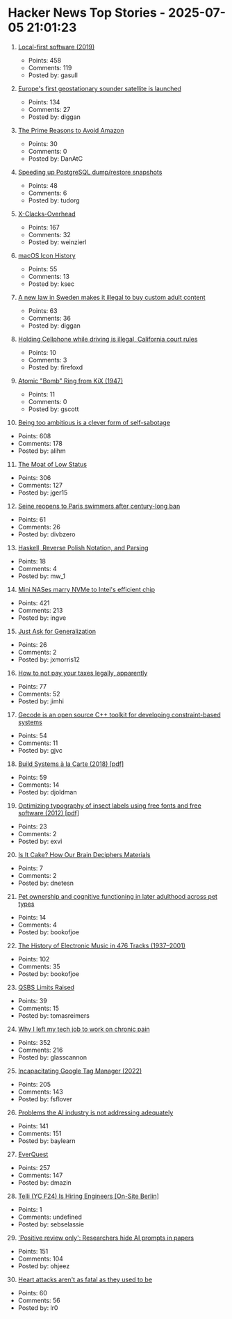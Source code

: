 # Hacker News Top Stories - 2025-07-05 21:01:23

1. [Local-first software (2019)](https://www.inkandswitch.com/essay/local-first/)
   - Points: 458
   - Comments: 119
   - Posted by: gasull

2. [Europe's first geostationary sounder satellite is launched](https://www.eumetsat.int/europes-first-geostationary-sounder-satellite-launched)
   - Points: 134
   - Comments: 27
   - Posted by: diggan

3. [The Prime Reasons to Avoid Amazon](https://blog.thenewoil.org/the-prime-reasons-to-avoid-amazon)
   - Points: 30
   - Comments: 0
   - Posted by: DanAtC

4. [Speeding up PostgreSQL dump/restore snapshots](https://xata.io/blog/behind-the-scenes-speeding-up-pgstream-snapshots-for-postgresql)
   - Points: 48
   - Comments: 6
   - Posted by: tudorg

5. [X-Clacks-Overhead](https://xclacksoverhead.org/home/about)
   - Points: 167
   - Comments: 32
   - Posted by: weinzierl

6. [macOS Icon History](https://basicappleguy.com/basicappleblog/macos-icon-history)
   - Points: 55
   - Comments: 13
   - Posted by: ksec

7. [A new law in Sweden makes it illegal to buy custom adult content](https://www.euronews.com/next/2025/06/22/takes-away-our-safest-option-adult-creators-react-to-law-banning-online-sex-purchases-in-s)
   - Points: 63
   - Comments: 36
   - Posted by: diggan

8. [Holding Cellphone while driving is illegal, California court rules](https://www.latimes.com/california/story/2025-06-05/holding-your-cell-to-navigate-while-driving-is-illegal-court-says)
   - Points: 10
   - Comments: 3
   - Posted by: firefoxd

9. [Atomic "Bomb" Ring from KiX (1947)](https://toytales.ca/atomic-bomb-ring-from-kix-1947/)
   - Points: 11
   - Comments: 0
   - Posted by: gscott

10. [Being too ambitious is a clever form of self-sabotage](https://maalvika.substack.com/p/being-too-ambitious-is-a-clever-form)
   - Points: 608
   - Comments: 178
   - Posted by: alihm

11. [The Moat of Low Status](https://usefulfictions.substack.com/p/learn-to-love-the-moat-of-low-status)
   - Points: 306
   - Comments: 127
   - Posted by: jger15

12. [Seine reopens to Paris swimmers after century-long ban](https://www.lemonde.fr/en/france/article/2025/07/05/seine-reopens-to-paris-swimmers-after-century-long-ban_6743058_7.html)
   - Points: 61
   - Comments: 26
   - Posted by: divbzero

13. [Haskell, Reverse Polish Notation, and Parsing](https://mattwills.bearblog.dev/haskell-postfix/)
   - Points: 18
   - Comments: 4
   - Posted by: mw_1

14. [Mini NASes marry NVMe to Intel's efficient chip](https://www.jeffgeerling.com/blog/2025/mini-nases-marry-nvme-intels-efficient-chip)
   - Points: 421
   - Comments: 213
   - Posted by: ingve

15. [Just Ask for Generalization](https://evjang.com/2021/10/23/generalization.html)
   - Points: 26
   - Comments: 2
   - Posted by: jxmorris12

16. [How to not pay your taxes legally, apparently](https://mrsteinberg.com/how-to-not-pay-your-taxes-legally-apparently/)
   - Points: 77
   - Comments: 52
   - Posted by: jimhi

17. [Gecode is an open source C++ toolkit for developing constraint-based systems](https://www.gecode.org/)
   - Points: 54
   - Comments: 11
   - Posted by: gjvc

18. [Build Systems à la Carte (2018) [pdf]](https://www.microsoft.com/en-us/research/wp-content/uploads/2018/03/build-systems.pdf)
   - Points: 59
   - Comments: 14
   - Posted by: djoldman

19. [Optimizing typography of insect labels using free fonts and free software (2012) [pdf]](https://www.akentsoc.org/doc/Bowser_ML_2012.pdf)
   - Points: 23
   - Comments: 2
   - Posted by: exvi

20. [Is It Cake? How Our Brain Deciphers Materials](https://nautil.us/is-it-cake-how-our-brain-deciphers-materials-1222193/)
   - Points: 7
   - Comments: 2
   - Posted by: dnetesn

21. [Pet ownership and cognitive functioning in later adulthood across pet types](https://www.nature.com/articles/s41598-025-03727-9)
   - Points: 14
   - Comments: 4
   - Posted by: bookofjoe

22. [The History of Electronic Music in 476 Tracks (1937–2001)](https://www.openculture.com/2025/06/the-history-of-electronic-music-in-476-tracks.html)
   - Points: 102
   - Comments: 35
   - Posted by: bookofjoe

23. [QSBS Limits Raised](https://www.mintz.com/insights-center/viewpoints/2906/2025-06-25-qsbs-benefits-expanded-under-senate-finance-proposal)
   - Points: 39
   - Comments: 15
   - Posted by: tomasreimers

24. [Why I left my tech job to work on chronic pain](https://sailhealth.substack.com/p/why-i-left-my-tech-job-to-work-on)
   - Points: 352
   - Comments: 216
   - Posted by: glasscannon

25. [Incapacitating Google Tag Manager (2022)](https://backlit.neocities.org/incapacitate-google-tag-manager)
   - Points: 205
   - Comments: 143
   - Posted by: fsflover

26. [Problems the AI industry is not addressing adequately](https://www.thealgorithmicbridge.com/p/im-losing-all-trust-in-the-ai-industry)
   - Points: 141
   - Comments: 151
   - Posted by: baylearn

27. [EverQuest](https://www.filfre.net/2025/07/everquest/)
   - Points: 257
   - Comments: 147
   - Posted by: dmazin

28. [Telli (YC F24) Is Hiring Engineers [On-Site Berlin]](https://hi.telli.com/join-us)
   - Points: 1
   - Comments: undefined
   - Posted by: sebselassie

29. ['Positive review only': Researchers hide AI prompts in papers](https://asia.nikkei.com/Business/Technology/Artificial-intelligence/Positive-review-only-Researchers-hide-AI-prompts-in-papers)
   - Points: 151
   - Comments: 104
   - Posted by: ohjeez

30. [Heart attacks aren't as fatal as they used to be](https://www.vox.com/future-perfect/418849/heart-attack-deaths-cardiovascular-disease-progress-medicine)
   - Points: 60
   - Comments: 56
   - Posted by: lr0


